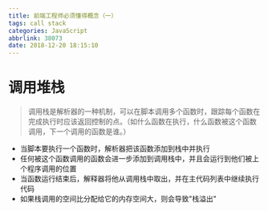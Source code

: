 ```yaml
---
title: 前端工程师必须懂得概念（一）
tags: call stack
categories: JavaScript
abbrlink: 38073
date: 2018-12-20 18:15:10
---
```


# 调用堆栈

<!-- more -->

>调用栈是解析器的一种机制，可以在脚本调用多个函数时，跟踪每个函数在完成执行时应该返回控制的点。（如什么函数在执行，什么函数被这个函数调用，下一个调用的函数是谁。）

* 当脚本要执行一个函数时，解析器把该函数添加到栈中并执行
* 任何被这个函数调用的函数会进一步添加到调用栈中，并且会运行到他们被上个程序调用的位置
* 当函数运行结束后，解释器将他从调用栈中取出，并在主代码列表中继续执行代码
* 如果栈调用的空间比分配给它的内存空间大，则会导致"栈溢出"